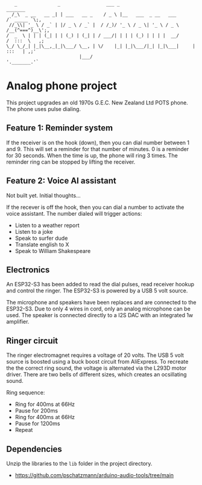 ```
   _               _                 ___ _                             _______
  /_\  _ __   __ _| | ___   __ _    / _ \ |__   ___  _ __   ___      /` _____ `\;,
 //_\\| '_ \ / _` | |/ _ \ / _` |  / /_)/ '_ \ / _ \| '_ \ / _ \    /__(^===^)__\';,
/  _  \ | | | (_| | | (_) | (_| | / ___/| | | | (_) | | | |  __/      /  :::  \   ,;
\_/ \_/_| |_|\__,_|_|\___/ \__, | \/    |_| |_|\___/|_| |_|\___|     |   :::   | ,;'
                           |___/                                     '._______.'`
```
# Analog phone project

This project upgrades an old 1970s G.E.C. New Zealand Ltd POTS phone. The phone uses pulse dialing.

## Feature 1: Reminder system

If the receiver is on the hook (down), then you can dial number between 1 and 9. This will set a reminder for that number of minutes. 0 is a reminder for 30 seconds. When the time is up, the phone will ring 3 times.  The reminder ring can be stopped by lifting the receiver.

## Feature 2: Voice AI assistant

Not built yet. Initial thoughts...

If the recever is off the hook, then you can dial a number to activate the voice assistant. The number dialed will trigger actions:
- Listen to a weather report
- Listen to a joke
- Speak to surfer dude
- Translate english to X
- Speak to William Shakespeare

## Electronics

An ESP32-S3 has been added to read the dial pulses, read receiver hookup and control the ringer. The ESP32-S3 is powered by a USB 5 volt source. 

The microphone and speakers have been replaces and are connected to the ESP32-S3. Due to only 4 wires in cord, only an analog microphone can be used. The speaker is connected directly to a I2S DAC with an integrated 1w amplifier.

## Ringer circuit

The ringer electromagnet requires a voltage of 20 volts. The USB 5 volt source is boosted using a buck boost circuit from AliExpress. To recreate the the correct ring sound, the voltage is alternated via the L293D motor driver. There are two bells of different sizes, which creates an ocsillating sound.

Ring sequence:
- Ring for 400ms at 66Hz
- Pause for 200ms
- Ring for 400ms at 66Hz
- Pause for 1200ms
- Repeat

## Dependencies

Unzip the libraries to the `lib` folder in the project directory.
- https://github.com/pschatzmann/arduino-audio-tools/tree/main